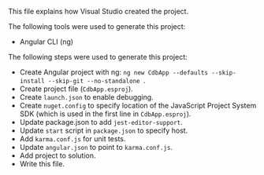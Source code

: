 This file explains how Visual Studio created the project.

The following tools were used to generate this project:
- Angular CLI (ng)

The following steps were used to generate this project:
- Create Angular project with ng: `ng new CdbApp --defaults --skip-install --skip-git --no-standalone `.
- Create project file (`CdbApp.esproj`).
- Create `launch.json` to enable debugging.
- Create `nuget.config` to specify location of the JavaScript Project System SDK (which is used in the first line in `CdbApp.esproj`).
- Update package.json to add `jest-editor-support`.
- Update `start` script in `package.json` to specify host.
- Add `karma.conf.js` for unit tests.
- Update `angular.json` to point to `karma.conf.js`.
- Add project to solution.
- Write this file.
